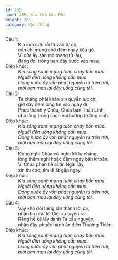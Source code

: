 ```yaml
---
id: 285
name: 285. Kìa Cửa Cứu Rỗi
weight: 285
category: Hội Chúng
---
```

<dl><dt>Câu 1:</dt><dd data-verse="1">Kìa cửa cứu rỗi ta vào tự do, <br/>cần chi mong chờ đêm ngày kêu gõ. <br/>Vì cửa ấy sẵn mở toang từ lâu, <br/>đang đợi trông bạn đây bước vào mau. </dd><dt>Điệp khúc:</dt><dd data-chorus="1"><em>Kìa sông sanh mạng tuôn chảy bốn mùa. <br/>Người đến uống không cần mua. <br/>Dòng nước ấy vốn phát nguyên từ trên trời, <br/>mời bạn mau lại đây uống cùng tôi. </em></dd><dt>Câu 2:</dt><dd data-verse="2">Ta chẳng phải khẩn xin quyền lực chi, <br/>giờ đây đem lòng tin vào ngay đi. <br/>Phục thánh ý Chúa, Chúa ban Thần Linh, <br/>cho lòng trong sạch vui hưởng trường sinh. </dd><dt>Điệp khúc:</dt><dd data-chorus="1"><em>Kìa sông sanh mạng tuôn chảy bốn mùa. <br/>Người đến uống không cần mua. <br/>Dòng nước ấy vốn phát nguyên từ trên trời, <br/>mời bạn mau lại đây uống cùng tôi. </em></dd><dt>Câu 3:</dt><dd data-verse="3">Đừng nghĩ Chúa có nghe lời ta chăng, <br/>lòng thêm nghi hoặc đêm ngày băn khoăn. <br/>Vì Chúa phán hễ ai tin Ngài rày, <br/>xin thì cho, tìm đi ắt gặp ngay. </dd><dt>Điệp khúc:</dt><dd data-chorus="1"><em>Kìa sông sanh mạng tuôn chảy bốn mùa. <br/>Người đến uống không cần mua. <br/>Dòng nước ấy vốn phát nguyên từ trên trời, <br/>mời bạn mau lại đây uống cùng tôi. </em></dd><dt>Câu 4:</dt><dd data-verse="4">Vậy khá đổi tiếng xin thành lời ca, <br/>nhận tin như lời Giê-xu tuyên ra: <br/>Rằng hễ kẻ lấy danh Ta cầu nguyện, <br/>nhận đầy phước hạnh ân điển Thượng Thiên. </dd><dt>Điệp khúc:</dt><dd data-chorus="1"><em>Kìa sông sanh mạng tuôn chảy bốn mùa. <br/>Người đến uống không cần mua. <br/>Dòng nước ấy vốn phát nguyên từ trên trời, <br/>mời bạn mau lại đây uống cùng tôi. </em></dd></dl>
